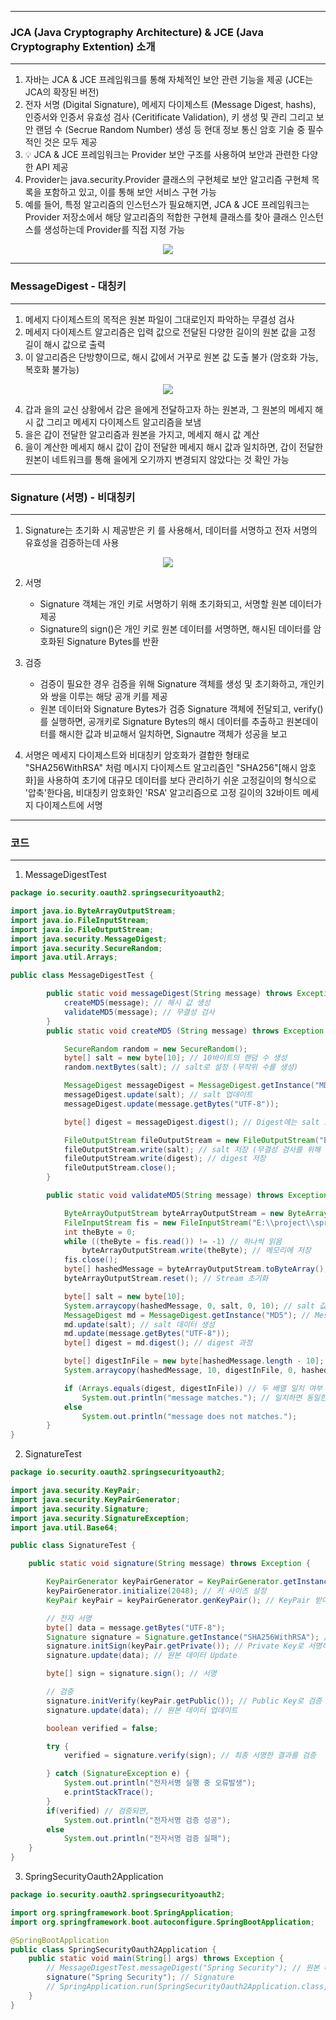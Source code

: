 -----
### JCA (Java Cryptography Architecture) & JCE (Java Cryptography Extention) 소개
-----
1. 자바는 JCA & JCE 프레임워크를 통해 자체적인 보안 관련 기능을 제공 (JCE는 JCA의 확장된 버전)
2. 전자 서명 (Digital Signature), 메세지 다이제스트 (Message Digest, hashs), 인증서와 인증서 유효성 검사 (Ceritificate Validation), 키 생성 및 관리 그리고 보안 랜덤 수 (Secrue Random Number) 생성 등 현대 정보 통신 암호 기술 중 필수적인 것은 모두 제공
3. 💡 JCA & JCE 프레임워크는 Provider 보안 구조를 사용하여 보안과 관련한 다양한 API 제공
4. Provider는 java.security.Provider 클래스의 구현체로 보안 알고리즘 구현체 목록을 포함하고 있고, 이를 통해 보안 서비스 구현 가능
5. 예를 들어, 특정 알고리즘의 인스턴스가 필요해지면, JCA & JCE 프레임워크는 Provider 저장소에서 해당 알고리즘의 적합한 구현체 클래스를 찾아 클래스 인스턴스를 생성하는데 Provider를 직접 지정 가능

<div align="center">
<img src="https://github.com/user-attachments/assets/96f4e5a3-4dba-41f6-bcb6-767478c9c4b6">
</div>

-----
### MessageDigest - 대칭키
-----
1. 메세지 다이제스트의 목적은 원본 파일이 그대로인지 파악하는 무결성 검사
2. 메세지 다이제스트 알고리즘은 입력 값으로 전달된 다양한 길이의 원본 값을 고정 길이 해시 값으로 출력
3. 이 알고리즘은 단방향이므로, 해시 값에서 거꾸로 원본 값 도출 불가 (암호화 가능, 복호화 불가능)

<div align="center">
<img src="https://github.com/user-attachments/assets/4a957b43-7dba-46e2-9b7b-c7ccc773123c">
</div>

4. 갑과 을의 교신 상황에서 갑은 을에게 전달하고자 하는 원본과, 그 원본의 메세지 해시 값 그리고 메세지 다이제스트 알고리즘을 보냄
5. 을은 갑이 전달한 알고리즘과 원본을 가지고, 메세지 해시 값 계산
6. 을이 계산한 메세지 해시 값이 갑이 전달한 메세지 해시 값과 일치하면, 갑이 전달한 원본이 네트워크를 통해 을에게 오기까지 변경되지 않았다는 것 확인 가능

-----
### Signature (서명) - 비대칭키
-----
1. Signature는 초기화 시 제공받은 키 를 사용해서, 데이터를 서명하고 전자 서명의 유효성을 검증하는데 사용
<div align="center">
<img src="https://github.com/user-attachments/assets/9e8bb8c5-5661-41a9-815e-94992c283bc8">
</div>

2. 서명
   - Signature 객체는 개인 키로 서명하기 위해 초기화되고, 서명할 원본 데이터가 제공
   - Signature의 sign()은 개인 키로 원본 데이터를 서명하면, 해시된 데이터를 암호화된 Signature Bytes를 반환

3. 검증
   - 검증이 필요한 경우 검증을 위해 Signature 객체를 생성 및 초기화하고, 개인키와 쌍을 이루는 해당 공개 키를 제공
   - 원본 데이터와 Signature Bytes가 검증 Signature 객체에 전달되고, verify()를 실행하면, 공개키로 Signature Bytes의 해시 데이터를 추출하고 원본데이터를 해시한 값과 비교해서 일치하면, Signautre 객체가 성공을 보고

4. 서명은 메세지 다이제스트와 비대칭키 암호화가 결합한 형태로 "SHA256WithRSA" 처럼 메시지 다이제스트 알고리즘인 "SHA256"[해시 암호화]을 사용하여 초기에 대규모 데이터를 보다 관리하기 쉬운 고정길이의 형식으로 '압축'한다음, 비대칭키 암호화인 'RSA' 알고리즘으로 고정 길이의 32바이트 메세지 다이제스트에 서명

-----
### 코드
-----
1. MessageDigestTest
```java
package io.security.oauth2.springsecurityoauth2;

import java.io.ByteArrayOutputStream;
import java.io.FileInputStream;
import java.io.FileOutputStream;
import java.security.MessageDigest;
import java.security.SecureRandom;
import java.util.Arrays;

public class MessageDigestTest {

        public static void messageDigest(String message) throws Exception {
            createMD5(message); // 해시 값 생성
            validateMD5(message); // 무결성 검사
        }
        public static void createMD5 (String message) throws Exception {

            SecureRandom random = new SecureRandom(); 
            byte[] salt = new byte[10]; // 10바이트의 랜덤 수 생성
            random.nextBytes(salt); // salt로 설정 (무작위 수를 생성)

            MessageDigest messageDigest = MessageDigest.getInstance("MD5"); // MessageDigest 생성
            messageDigest.update(salt); // salt 업데이트
            messageDigest.update(message.getBytes("UTF-8"));

            byte[] digest = messageDigest.digest(); // Digest에는 salt 포함

            FileOutputStream fileOutputStream = new FileOutputStream("E:\\project\\spring-security-oauth2\\src\\main\\resources\\message.txt"); // message.txt에 저장
            fileOutputStream.write(salt); // salt 저장 (무결성 검사를 위해 저장)
            fileOutputStream.write(digest); // digest 저장
            fileOutputStream.close();
        }

        public static void validateMD5(String message) throws Exception {

            ByteArrayOutputStream byteArrayOutputStream = new ByteArrayOutputStream();
            FileInputStream fis = new FileInputStream("E:\\project\\spring-security-oauth2\\src\\main\\resources\\message.txt"); // message.txt 파일 읽기
            int theByte = 0;
            while ((theByte = fis.read()) != -1) // 하나씩 읽음
                byteArrayOutputStream.write(theByte); // 메모리에 저장
            fis.close();
            byte[] hashedMessage = byteArrayOutputStream.toByteArray(); // 해시된 데이터를 가져옴 (salt 포함)
            byteArrayOutputStream.reset(); // Stream 초기화

            byte[] salt = new byte[10]; 
            System.arraycopy(hashedMessage, 0, salt, 0, 10); // salt 값만 가져오기 위해 초기 10바이트의 값만 가져옴
            MessageDigest md = MessageDigest.getInstance("MD5"); // MessageDigest를 통해 객체 얻음
            md.update(salt); // salt 데이터 생성
            md.update(message.getBytes("UTF-8"));
            byte[] digest = md.digest(); // digest 과정

            byte[] digestInFile = new byte[hashedMessage.length - 10]; // salt를 뺀 값을 저장
            System.arraycopy(hashedMessage, 10, digestInFile, 0, hashedMessage.length - 10);

            if (Arrays.equals(digest, digestInFile)) // 두 배열 일치 여부 확인 
                System.out.println("message matches."); // 일치하면 동일한 것 (무결성 검사 확인 완료)
            else
                System.out.println("message does not matches.");
        }
}
```

2. SignatureTest
```java
package io.security.oauth2.springsecurityoauth2;

import java.security.KeyPair;
import java.security.KeyPairGenerator;
import java.security.Signature;
import java.security.SignatureException;
import java.util.Base64;

public class SignatureTest {

    public static void signature(String message) throws Exception {

        KeyPairGenerator keyPairGenerator = KeyPairGenerator.getInstance("RSA"); // 키 쌍을 얻기 위해 KeyPairGenerator 사용
        keyPairGenerator.initialize(2048); // 키 사이즈 설정
        KeyPair keyPair = keyPairGenerator.genKeyPair(); // KeyPair 받아옴 (Private, Public Key)

        // 전자 서명
        byte[] data = message.getBytes("UTF-8");
        Signature signature = Signature.getInstance("SHA256WithRSA"); // Signature 객체 가져옴 
        signature.initSign(keyPair.getPrivate()); // Private Key로 서명하기 위해 초기화
        signature.update(data); // 원본 데이터 Update

        byte[] sign = signature.sign(); // 서명

        // 검증
        signature.initVerify(keyPair.getPublic()); // Public Key로 검증
        signature.update(data); // 원본 데이터 업데이트

        boolean verified = false;

        try {
            verified = signature.verify(sign); // 최종 서명한 결과를 검증

        } catch (SignatureException e) {
            System.out.println("전자서명 실행 중 오류발생");
            e.printStackTrace();
        }
        if(verified) // 검증되면,
            System.out.println("전자서명 검증 성공");
        else
            System.out.println("전자서명 검증 실패");
    }
}
```

3. SpringSecurityOauth2Application
```java
package io.security.oauth2.springsecurityoauth2;

import org.springframework.boot.SpringApplication;
import org.springframework.boot.autoconfigure.SpringBootApplication;

@SpringBootApplication
public class SpringSecurityOauth2Application {
    public static void main(String[] args) throws Exception {
        // MessageDigestTest.messageDigest("Spring Security"); // 원본 데이터 문자열
        signature("Spring Security"); // Signature
        // SpringApplication.run(SpringSecurityOauth2Application.class, args);
    }
}
```
